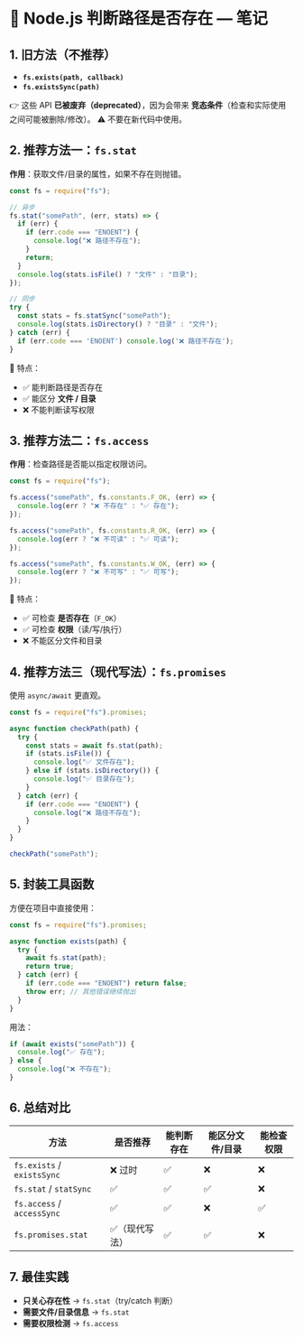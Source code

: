 # 📒 Node.js 判断路径是否存在 — 笔记

## 1. 旧方法（不推荐）

- **`fs.exists(path, callback)`**
- **`fs.existsSync(path)`**

👉 这些 API **已被废弃（deprecated）**，因为会带来 **竞态条件**（检查和实际使用之间可能被删除/修改）。
⚠️ 不要在新代码中使用。

## 2. 推荐方法一：`fs.stat`

**作用**：获取文件/目录的属性，如果不存在则抛错。

```js
const fs = require("fs");

// 异步
fs.stat("somePath", (err, stats) => {
  if (err) {
    if (err.code === "ENOENT") {
      console.log("❌ 路径不存在");
    }
    return;
  }
  console.log(stats.isFile() ? "文件" : "目录");
});

// 同步
try {
  const stats = fs.statSync("somePath");
  console.log(stats.isDirectory() ? "目录" : "文件");
} catch (err) {
  if (err.code === 'ENOENT') console.log('❌ 路径不存在');
}
```

📌 特点：

- ✅ 能判断路径是否存在
- ✅ 能区分 **文件 / 目录**
- ❌ 不能判断读写权限

## 3. 推荐方法二：`fs.access`

**作用**：检查路径是否能以指定权限访问。

```js
const fs = require("fs");

fs.access("somePath", fs.constants.F_OK, (err) => {
  console.log(err ? "❌ 不存在" : "✅ 存在");
});

fs.access("somePath", fs.constants.R_OK, (err) => {
  console.log(err ? "❌ 不可读" : "✅ 可读");
});

fs.access("somePath", fs.constants.W_OK, (err) => {
  console.log(err ? "❌ 不可写" : "✅ 可写");
});
```

📌 特点：

- ✅ 可检查 **是否存在**（`F_OK`）
- ✅ 可检查 **权限**（读/写/执行）
- ❌ 不能区分文件和目录

## 4. 推荐方法三（现代写法）：`fs.promises`

使用 `async/await` 更直观。

```js
const fs = require("fs").promises;

async function checkPath(path) {
  try {
    const stats = await fs.stat(path);
    if (stats.isFile()) {
      console.log("✅ 文件存在");
    } else if (stats.isDirectory()) {
      console.log("✅ 目录存在");
    }
  } catch (err) {
    if (err.code === "ENOENT") {
      console.log("❌ 路径不存在");
    }
  }
}

checkPath("somePath");
```

## 5. 封装工具函数

方便在项目中直接使用：

```js
const fs = require("fs").promises;

async function exists(path) {
  try {
    await fs.stat(path);
    return true;
  } catch (err) {
    if (err.code === "ENOENT") return false;
    throw err; // 其他错误继续抛出
  }
}
```

用法：

```js
if (await exists("somePath")) {
  console.log("✅ 存在");
} else {
  console.log("❌ 不存在");
}
```

## 6. 总结对比

| 方法                       | 是否推荐       | 能判断存在 | 能区分文件/目录 | 能检查权限 |
| -------------------------- | -------------- | ---------- | --------------- | ---------- |
| `fs.exists` / `existsSync` | ❌ 过时        | ✅         | ❌              | ❌         |
| `fs.stat` / `statSync`     | ✅             | ✅         | ✅              | ❌         |
| `fs.access` / `accessSync` | ✅             | ✅         | ❌              | ✅         |
| `fs.promises.stat`         | ✅（现代写法） | ✅         | ✅              | ❌         |

## 7. 最佳实践

- **只关心存在性** → `fs.stat`（try/catch 判断）
- **需要文件/目录信息** → `fs.stat`
- **需要权限检测** → `fs.access`
